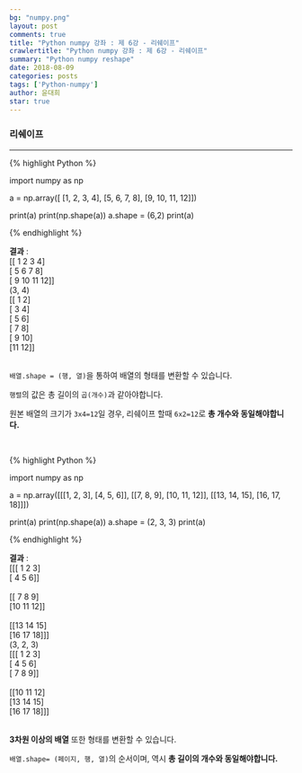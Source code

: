 ```yaml
---
bg: "numpy.png"
layout: post
comments: true
title: "Python numpy 강좌 : 제 6강 - 리쉐이프"
crawlertitle: "Python numpy 강좌 : 제 6강 - 리쉐이프"
summary: "Python numpy reshape"
date: 2018-08-09
categories: posts
tags: ['Python-numpy']
author: 윤대희
star: true
---
```


### 리쉐이프 ###
----------

{% highlight Python %}

import numpy as np

a = np.array([
    [1, 2, 3, 4],
    [5, 6, 7, 8],
    [9, 10, 11, 12]])

print(a)
print(np.shape(a))
a.shape = (6,2)
print(a)

{% endhighlight %}

**결과**
:    
[[ 1  2  3  4]<br>
 [ 5  6  7  8]<br>
 [ 9 10 11 12]]<br>
(3, 4)<br>
[[ 1  2]<br>
 [ 3  4]<br>
 [ 5  6]<br>
 [ 7  8]<br>
 [ 9 10]<br>
 [11 12]]<br>
<br>

`배열.shape = (행, 열)`을 통하여 배열의 형태를 변환할 수 있습니다.

`행렬`의 값은 총 길이의 `곱(개수)`과 같아야합니다.

원본 배열의 크기가 `3x4=12`일 경우, 리쉐이프 할때 `6x2=12`로 **총 개수와 동일해야합니다.**


<br>

{% highlight Python %}

import numpy as np

a = np.array([[[1, 2, 3], [4, 5, 6]],
              [[7, 8, 9], [10, 11, 12]],
              [[13, 14, 15], [16, 17, 18]]])

print(a)
print(np.shape(a))
a.shape = (2, 3, 3)
print(a)

{% endhighlight %}

**결과**
:    
[[[ 1  2  3]<br>
  [ 4  5  6]]<br>
<br>
 [[ 7  8  9]<br>
  [10 11 12]]<br>
<br>
 [[13 14 15]<br>
  [16 17 18]]]<br>
(3, 2, 3)<br>
[[[ 1  2  3]<br>
  [ 4  5  6]<br>
  [ 7  8  9]]<br>
<br> 
 [[10 11 12]<br>
  [13 14 15]<br>
  [16 17 18]]]<br>
<br>

**3차원 이상의 배열** 또한 형태를 변환할 수 있습니다.

`배열.shape= (페이지, 행, 열)`의 순서이며, 역시 **총 길이의 개수와 동일해야합니다.**



